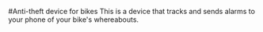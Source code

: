 #Anti-theft device for bikes
This is a device that tracks and sends alarms to your phone of your bike's whereabouts.
